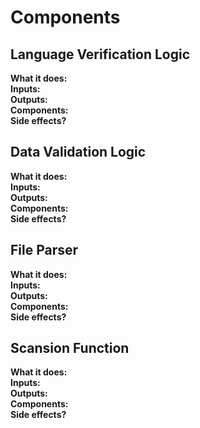 # Components

## Language Verification Logic
**What it does:**  
**Inputs:**  
**Outputs:**  
**Components:**  
**Side effects?**  

## Data Validation Logic
**What it does:**  
**Inputs:**  
**Outputs:**  
**Components:**  
**Side effects?**  

## File Parser
**What it does:**  
**Inputs:**  
**Outputs:**  
**Components:**  
**Side effects?**  

## Scansion Function
**What it does:**  
**Inputs:**  
**Outputs:**  
**Components:**  
**Side effects?**  
